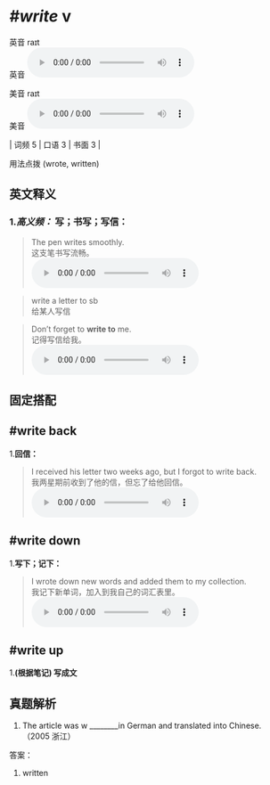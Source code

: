 # ***\#write*** v
英音 raɪt  
英音
<audio src="./media/write-B.aac" controls="controls"></audio>

美音 raɪt  
美音
<audio src="./media/write.aac" controls="controls"></audio>



| 词频 5 | 口语 3 | 书面 3 |  

用法点拨  (wrote, written)

英文释义
---
### 1.*高义频：* **写；书写；写信：**  

 > The pen writes smoothly.   
 > 这支笔书写流畅。    
<audio src="./media/1-write.aac" controls="controls"></audio>

 > write a letter to sb   
 > 给某人写信    

 > Don’t forget to **write to** me.   
 > 记得写信给我。    
<audio src="./media/2-write.aac" controls="controls"></audio>


固定搭配
---
## \#write back 
1.**回信：**  

 > I received his letter two weeks ago, but I forgot to write back.  
 > 我两星期前收到了他的信，但忘了给他回信。    
<audio src="./media/3-write.aac" controls="controls"></audio>

## \#write down 
1.**写下；记下：**  

 > I wrote down new words and added them to my collection.   
 > 我记下新单词，加入到我自己的词汇表里。    
<audio src="./media/4-write.aac" controls="controls"></audio>

## \#write up
1.**(根据笔记) 写成文**  


真题解析
---
1. The article was w ________in German and translated into Chinese.  （2005 浙江）  

答案：
1. written  

